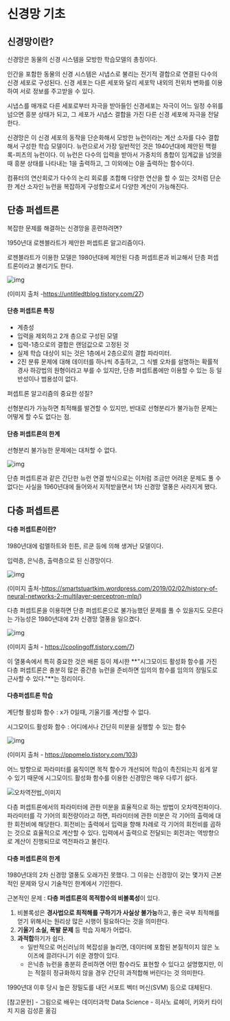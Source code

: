 # 신경망 기초



## 신경망이란?

신경망은 동물의 신경 시스템을 모방한 학습모델의 총칭이다.

인간을 포함한 동물의 신경 시스템은 시냅스로 불리는 전기적 결합으로 연결된 다수의 신경 세포로 구성된다. 신경 세포는 다른 세포와 달리 세포막 내외의 전위차 변화를 이용하여 서로 정보를 주고받을 수 있다.

시냅스를 매개로 다른 세포로부터 자극을 받아들인 신경세포는 자극이 어느 일정 수위를 넘으면 흥분 상태가 되고, 그 세포가 시냅스 결합을 가진 다른 신경 세포에 자극을 전달한다. 



신경망은 이 신경 세포의 동작을 단순화해서 모방한 뉴런이라는 계산 소자를 다수 결합해서 구성한 학습 모델이다. 뉴런으로서 가장 일반적인 것은 1940년대에 제안된 맥컬록-피츠의 뉴런이다. 이 뉴런은 다수의 입력을 받아서 가중치의 총합이 임계값을 넘엇을 때 흥분 상태를 나타내는 1을 출력하고, 그 이외에는 0을 출력하는 함수이다.

컴퓨터의 연산회로가 다수의 논리 회로를 조합해 다양한 연산을 할 수 있는 것처럼 단순한 계산 소자인 뉴런을 복잡하게 구성함으로서 다양한 계산이 가능해진다.



## 단층 퍼셉트론

복잡한 문제를 해결하는 신경망을 훈련하려면?

1950년대 로젠블라트가 제안한 퍼셉트론 알고리즘이다.

로젠블라트가 이용한 모델은 1980년대에 제안된 다층 퍼셉트론과 비교해서 단층 퍼셉트론이라고 불리기도 한다.



![img](https://t1.daumcdn.net/cfile/tistory/23573D3656C2D8421C)

(이미지 출처 -https://untitledtblog.tistory.com/27)

#### 단층 퍼셉트론 특징

- 계층성
- 입력을 제외하고 2개 층으로 구성된 모델 
- 입력-1층으로의 결합은 랜덤값으로 고정된 것
- 실제 학습 대상이 되는 것은 1층에서 2층으로의 결합 파라미터.
- 2진 분류 문제에 대해 데이터를 하나씩 추출하고, 그 식별 오차를 설명하는 확률적 경사 하강법의 원형이라고 부를 수 있지만, 단층 퍼셉트롭에만 이용할 수 있는 등 일반성이나 범용성이 없다.



퍼셉트론 알고리즘의 중요한 성질?

선형분리가 가능하면 최적해를 발견할 수 있지만, 반대로 선형분리가 불가능한 문제는 어떻게 할 수도 없다는 점.



#### 단층 퍼셉트론의 한계

 

선형분리 불가능한 문제에는 대처할 수 없다. 

![img](http://wiki.hash.kr/images/thumb/6/6c/XOR.png/400px-XOR.png)



단층 퍼셉트론과 같은 간단한 뉴런 연결 방식으로는 이처럼 조금만 어려운 문제도 풀 수 없다는 사실을 1960년대에 들어와서 지적받을면서 1차 신경망 열풍은 사라지게 됐다.





## 다층 퍼셉트론



#### 다층 퍼셉트론이란? 

1980년대에 럼멜하트와 힌튼, 르쿤 등에 의해 생겨난 모델이다. 

입력층, 은닉층, 출력층으로 된 신경망이다.



![img](https://smartstuartkim.files.wordpress.com/2019/02/mlp.png)

(이미지 출처-https://smartstuartkim.wordpress.com/2019/02/02/history-of-neural-networks-2-multilayer-perceptron-mlp/)



다층 퍼셉트론을 이용하면 단층 퍼셉트론으로 불가능했던 문제를 풀 수 있을지도 모른다는 가능성은 1980년대에 2차 신경망 열풍을 일으켰다. 

![img](http://www.cs.ru.nl/~ths/rt2/col/h10/draw-LTUdecis.GIF)

(이미지 출처 - https://coolingoff.tistory.com/7)

이 열풍속에서 특히 중요한 것은 배론 등이 제시한 **"시그모이드 활성화 함수를 가진 다층 퍼셉트론은 충분히 많은 중간층 뉴런을 준비하면 임의의 함수를 임의의 정밀도로 근사할 수 있다."**는 정리이다.



#### 다층퍼셉트론 학습

계단형 활성화 함수 : x가 0일때, 기울기를 계산할 수 없다.

시그모이드 활성화 함수 : 어디에서나 간단히 미분을 실행할 수 있는 함수

![img](https://blog.kakaocdn.net/dn/ebMGVF/btqySjyHtCo/62Xfg5JO7otMYPwRNjrNSk/img.jpg)

(이미지 출처 - https://ppomelo.tistory.com/103)

어느 방향으로 파라미터를 움직이면 목적 함수가 개선되어 학습이 촉진되는지 쉽게 알 수 있기 때문에 시그모이드 활성화 함수를 이용한 신경망은 매우 다루기 쉽다.

![오차역전법_이미지](https://user-images.githubusercontent.com/86271820/156535168-c10452e7-ae71-4a79-9351-3265fd00eb44.PNG)

다층 퍼셉트론에서의 파라미터에 관한 미분을 효율적으로 하는 방법이 오차역전파이다.  파라미터를 각 기어의 회전량이라고 하면, 파라미터에 관한 미분은 각 기어의 출력에 대한 회전비에 해당한다. 회전비는 출력에서 입력을 향해 차례로 각 기어의 회전비를 곱하는 것으로 효율적으로 계산할 수 있다. 입력에서 출력으로 전달되는 회전과는 역방향으로 계산이 진행되므로 역전파라고 불린다.



#### 다층 퍼셉트론의 한계



1980년대의 2차 신경망 열풍도 오래가진 못했다. 그 이유는 신경망이 갖는 몇가지 근본적인 문제와 당시 기술적인 한계에서 기인한다.



근본적인 문제 : **다층 퍼셉트론의 목적함수의 비볼록성**이 있다.

1. 비볼록성은 **경사법으로 최적해를 구하기가 사실상 불가능**하고, 좋은 국부 최적해를 얻기 위해서는 원리상 많은 시행이 필요하다는 것을 의미한다. 
2. **기울기 소실, 폭발 문제** 등 학습 자체가 어렵다.
3. **과적합**하기가 쉽다.
   - 일반적으로 머신러닝의 복잡성을 늘리면, 데이터에 포함된 본질적이지 않은 노이즈에 끌려다니기 쉬운 경향이 있다.
   - 은닉층 뉴런을 충분히 준비하면 어떤 함수라도 표현할 수 있다고 설명했지만, 이는 적절히 정규화하지 않을 경우 간단히 과적합해 버린다는 것 의미한다.



1990년대 이후 당시 높은 정밀도를 내던 서포트 벡터 머신(SVM) 등으로 대체된다.



[참고문헌] - 그림으로 배우는 데이터과학 Data Science - 히사노 료헤이, 키와키 타이치 지음 김성훈 옮김
